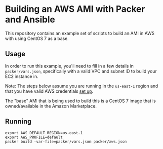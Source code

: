 # Building an AWS AMI with Packer and Ansible

This repository contains an example set of scripts to build an AMI in AWS with using CentOS 7 as a base.

## Usage

In order to run this example, you'll need to fill in a few details in `packer/vars.json`, specifically with a valid VPC and subnet ID to build your EC2 instance in.

Note: The steps below assume you are running in the `us-east-1` region and that you have valid AWS credentials [set up](https://docs.aws.amazon.com/sdk-for-php/v3/developer-guide/guide_credentials_profiles.html).

The "base" AMI that is being used to build this is a CentOS 7 image that is owned/available in the Amazon Marketplace.

## Running

```shell
export AWS_DEFAULT_REGION=us-east-1
export AWS_PROFILE=default
packer build -var-file=packer/vars.json packer/aws.json
```
